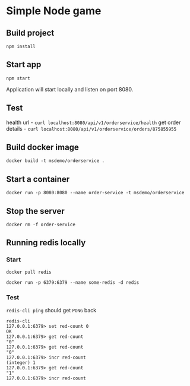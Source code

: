 # Simple Node game

## Build project

 ```npm install```

 ## Start app
 ```npm start```

 Application will start locally and listen on port 8080.

 ## Test
 health url -  ```curl localhost:8080/api/v1/orderservice/health```
 get order details -  ```curl localhost:8080/api/v1/orderservice/orders/875855955```

 ## Build docker image
```docker build -t msdemo/orderservice .```

## Start a container
```docker run -p 8080:8080 --name order-service -t msdemo/orderservice```

## Stop the server
```docker rm -f order-service```

## Running redis locally

### Start
```docker pull redis```

```docker run -p 6379:6379 --name some-redis -d redis```

### Test

```redis-cli ping``` should get ```PONG``` back

```
redis-cli
127.0.0.1:6379> set red-count 0
OK
127.0.0.1:6379> get red-count
"0"
127.0.0.1:6379> get red-count
"0"
127.0.0.1:6379> incr red-count
(integer) 1
127.0.0.1:6379> get red-count
"1"
127.0.0.1:6379> incr red-count

```